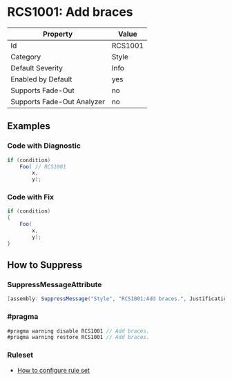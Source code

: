 # RCS1001: Add braces

Property | Value
--- | ---
Id|RCS1001
Category|Style
Default Severity|Info
Enabled by Default|yes
Supports Fade\-Out|no
Supports Fade\-Out Analyzer|no

## Examples

### Code with Diagnostic

```csharp
if (condition)
    Foo( // RCS1001
        x,
        y);
```

### Code with Fix

```csharp
if (condition)
{
    Foo(
        x,
        y);
}
```

## How to Suppress

### SuppressMessageAttribute

```csharp
[assembly: SuppressMessage("Style", "RCS1001:Add braces.", Justification = "<Pending>")]
```

### \#pragma

```csharp
#pragma warning disable RCS1001 // Add braces.
#pragma warning restore RCS1001 // Add braces.
```

### Ruleset

* [How to configure rule set](../HowToConfigureAnalyzers.md)

